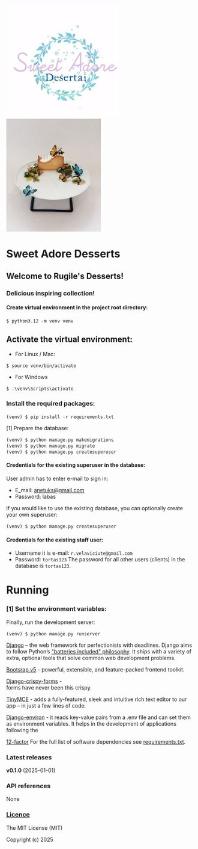 ![Sweet adore desserts logo](docs/static/desserts_logo_for_readme.jpg) ![Sweet adore desserts logo2](docs/static/main_logo_for_readme.jpg)
# Sweet Adore Desserts


## Welcome to Rugile's Desserts!


### Delicious inspiring collection!


#### Create virtual environment in the project root directory:
```
$ python3.12 -m venv venv
```

## Activate the virtual environment:
- For Linux / Mac:

```
$ source venv/bin/activate
```

- For Windows 

```
$ .\venv\Scripts\activate
```

### Install the required packages:

```
(venv) $ pip install -r requirements.txt
```


[1] Prepare the database:

```
(venv) $ python manage.py makemigrations
(venv) $ python manage.py migrate
(venv) $ python manage.py createsuperuser
```


#### Credentials for the existing superuser in the database:
User admin has to enter e-mail to sign in:
- E_mail: anetuks@gmail.com
- Password: labas

If you would like to use the existing database,
you can optionally create your own superuser:

```
(venv) $ python manage.py createsuperuser
```

#### Credentials for the existing staff user:
- Username it is e-mail: `r.velaviciute@gmail.com`
- Password: `tortas123`
The password for all other users (clients) in the database is `tortas123`.

# Running
### [1] Set the environment variables:


Finally, run the development server:

```
(venv) $ python manage.py runserver
```

[Django](https://docs.djangoproject.com/en/5.1/) – 
the web framework for perfectionists 
with deadlines. Django aims to follow Python’s 
["batteries included" philosophy](https://docs.python.org/3/tutorial/stdlib.html#tut-batteries-included). 
It ships with a variety of extra, optional tools that solve 
common web development problems.

[Bootsrap v5](https://getbootstrap.com/) - 
powerful, extensible, and feature-packed frontend toolkit.

[Django-crispy-forms](https://django-crispy-forms.readthedocs.io/en/latest/) -  
forms have never been this crispy.

[TinyMCE](https://www.tiny.cloud/) - adds a fully-featured, sleek and intuitive 
rich text editor to our app – in just a few lines of code.


[Django-environ](https://pypi.org/project/django-environ/) - it reads key-value pairs from a .env file and can set them as environment variables.
It helps in the development of applications following the 

[12-factor](https://12factor.net/)
For the full list of software dependencies see 
[requirements.txt](https://github.com/Annette3125/sweet_adore_desserts/blob/main/requirements.txt).

### Latest releases

**v0.1.0** (2025-01-01)


### API references

None

### [Licence](https://github.com/Annette3125/sweet_adore_desserts/blob/main/LICENCE)

The MIT License (MIT)

Copyright (c) 2025 